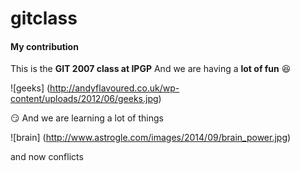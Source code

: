# gitclass
#### My contribution
This is the **GIT 2007 class at IPGP** 
And we are having a **__lot of fun__** :laughing:



![geeks] (http://andyflavoured.co.uk/wp-content/uploads/2012/06/geeks.jpg)


:smirk: And we are learning a lot of things

![brain] (http://www.astrogle.com/images/2014/09/brain_power.jpg)
 
and now conflicts
